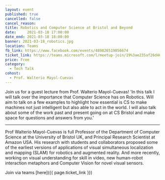 ```yaml
---
layout: event
published: true
cancelled: false
cancel_reason:
title: Robotics and Computer Science at Bristol and Beyond
date:     2021-03-18 17:00:00
date_end: 2021-03-18 18:00:00
banner: 2021-03-18_robotics.jpg 
location: Teams
fb_link: https://www.facebook.com/events/489826519056674
ticket_link: https://teams.microsoft.com/l/meetup-join/19%3ae235af26d46143b39a0d96ba8868edc0%40thread.tacv2/1615649332154?context=%7b%22Tid%22%3a%22b2e47f30-cd7d-4a4e-a5da-b18cf1a4151b%22%2c%22Oid%22%3a%22386d2b1b-fa54-4263-a8cd-26e47d940388%22%7d
price: Free
category:
  - Tech Talk
cohost:
  - Prof. Walterio Mayol-Cuevas
---
```


Join us for a guest lecture from Prof. Walterio Mayol-Cuevas!
'In this talk I will talk over the importance that Computer Science has on Robotics. Will aim to talk on a few examples to highlight how essential is CS to make machines not just intelligent but also able to act in the world. I will also talk about some of the work past and present going on at CS Bristol and make space for questions and answers from you.'

---
Prof Walterio Mayol-Cuevas is full Professor of the Department of Computer Science at the University of Bristol UK, and Principal Research Scientist at Amazon USA. His research with students and collaborators proposed some of the earliest versions of applications of visual simultaneous localization and mapping (SLAM) for robotics and augmented reality. And more recently, working on visual understanding for skill in video, new human-robot interaction metaphors and Computer Vision for novel visual sensors.

Join via teams [here]({{ page.ticket_link }})
